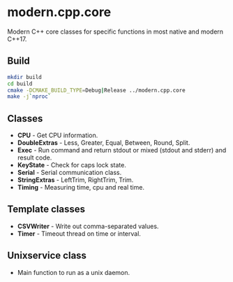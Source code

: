 # modern.cpp.core
Modern C++ core classes for specific functions in most native and modern C++17.

## Build
```bash
mkdir build
cd build
cmake -DCMAKE_BUILD_TYPE=Debug|Release ../modern.cpp.core
make -j`nproc`
```

## Classes
- **CPU** - Get CPU information.
- **DoubleExtras** - Less, Greater, Equal, Between, Round, Split.
- **Exec** - Run command and return stdout or mixed (stdout and stderr) and result code.
- **KeyState** - Check for caps lock state.
- **Serial** - Serial communication class.
- **StringExtras** - LeftTrim, RightTrim, Trim.
- **Timing** - Measuring time, cpu and real time.

## Template classes
- **CSVWriter** - Write out comma-separated values.
- **Timer** - Timeout thread on time or interval.

## Unixservice class
- Main function to run as a unix daemon.
